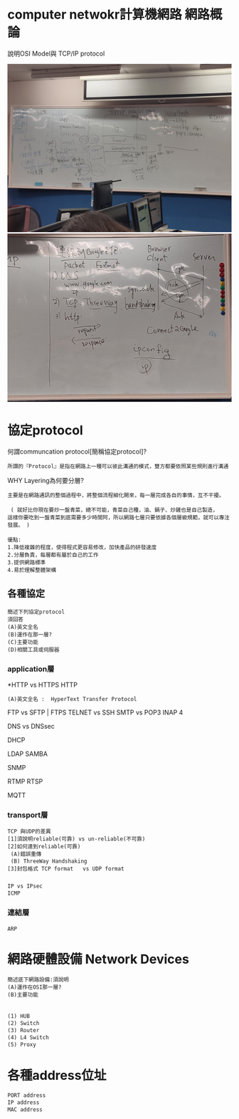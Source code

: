 # computer netwokr計算機網路   網路概論



說明OSI Model與 TCP/IP protocol

![img](../img/網路概論.jpg)
![img](../img/網路概論2.jpg)

# 協定protocol

何謂communcation protocol[簡稱協定protocol]?
```
所謂的『Protocol』是指在網路上一種可以彼此溝通的模式，雙方都要依照某些規則進行溝通
```
WHY Layering為何要分層?
```
主要是在網路通訊的整個過程中，將整個流程細化開來，每一層完成各自的事情，互不干擾。

 ( 就好比你現在要炒一盤青菜，總不可能，青菜自己種，油、鍋子、炒鏟也是自己製造，
這樣你要吃到一盤青菜到底需要多少時間阿，所以網路七層只要依據各個層級規範，就可以專注發展。 ) 

優點:
1.降低複雜的程度，使得程式更容易修改，加快產品的研發速度
2.分層負責，每層都有屬於自己的工作
3.提供網路標準
4.易於理解整體架構

```


## 各種協定
```
簡述下列協定protocol
須回答
(A)英文全名
(B)運作在那一層?
(C)主要功能
(D)相關工具或伺服器
```

### application層

*HTTP vs HTTPS
HTTP
```
(A)英文全名 :  HyperText Transfer Protocol
```
FTP vs SFTP | FTPS
TELNET vs SSH
SMTP vs POP3 INAP 4

DNS vs DNSsec

DHCP

LDAP
SAMBA

SNMP

RTMP RTSP

MQTT

### transport層
```
TCP 與UDP的差異
[1]須說明reliable(可靠) vs un-reliable(不可靠)
[2]如何達到reliable(可靠)
 (A)錯誤重傳
 (B) ThreeWay Handshaking
[3]封包格式 TCP format   vs UDP format 
```
### 
```
IP vs IPsec
ICMP
```
### 連結層
```
ARP
```
# 網路硬體設備 Network Devices
```
簡述底下網路設備:須說明
(A)運作在OSI那一層?
(B)主要功能


(1) HUB
(2) Switch
(3) Router
(4) L4 Switch
(5) Proxy 
```
# 各種address位址
```
PORT address
IP address
MAC address
```
